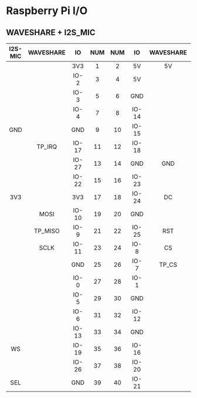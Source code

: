 # Raspberry Pi I/O

## WAVESHARE + I2S_MIC

| I2S-MIC | WAVESHARE | IO | NUM | NUM | IO | WAVESHARE | I2S-MIC |
|:-------:|:---------:|:--:|:---:|:---:|:--:|:---------:|:-------:|
| | | 3V3 | 1 | 2 | 5V | 5V | |
| | | IO-2 | 3 | 4 | 5V | | |
| | | IO-3 | 5 | 6 | GND | | |
| | | IO-4 | 7 | 8 | IO-14 | | |
| GND | | GND | 9 | 10 | IO-15 | | |
| | TP_IRQ | IO-17 | 11 | 12 | IO-18 | | BCLK |
| | | IO-27 | 13 | 14 | GND | GND | |
| | | IO-22 | 15 | 16 | IO-23 | | |
| 3V3 | | 3V3 | 17 | 18 | IO-24 | DC | |
| | MOSI | IO-10 | 19 | 20 | GND | | |
| | TP_MISO | IO-9 | 21 | 22 | IO-25 | RST | |
| | SCLK | IO-11 | 23 | 24 | IO-8 | CS | |
| | | GND | 25 | 26 | IO-7 | TP_CS | |
| | | IO-0 | 27 | 28 | IO-1 | | |
| | | IO-5 | 29 | 30 | GND | | |
| | | IO-6 | 31 | 32 | IO-12 | | |
| | | IO-13 | 33 | 34 | GND | | |
| WS | | IO-19 | 35 | 36 | IO-16 | | |
| |  | IO-26 | 37 | 38 | IO-20 | | DIN |
| SEL |  | GND | 39 | 40 | IO-21 | | |